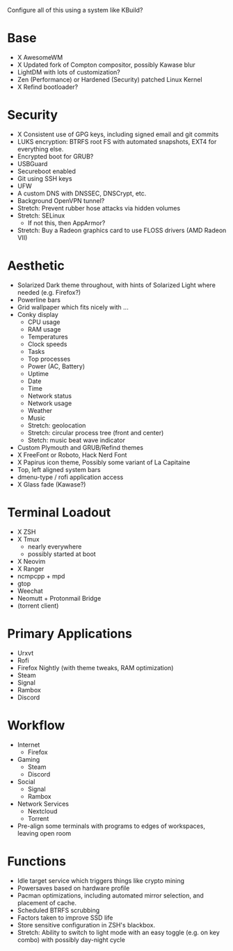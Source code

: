 Configure all of this using a system like KBuild?

# Base
 - X AwesomeWM
 - X Updated fork of Compton compositor, possibly Kawase blur
 - LightDM with lots of customization?
 - Zen (Performance) or Hardened (Security) patched Linux Kernel
 - X Refind bootloader?

# Security
 - X Consistent use of GPG keys, including signed email and git commits
 - LUKS encryption: BTRFS root FS with automated snapshots, EXT4 for everything else.
 - Encrypted boot for GRUB?
 - USBGuard
 - Secureboot enabled
 - Git using SSH keys
 - UFW
 - A custom DNS with DNSSEC, DNSCrypt, etc.
 - Background OpenVPN tunnel?
 - Stretch: Prevent rubber hose attacks via hidden volumes
 - Stretch: SELinux
    - If not this, then AppArmor?
 - Stretch: Buy a Radeon graphics card to use FLOSS drivers (AMD Radeon VII)

# Aesthetic
 - Solarized Dark theme throughout, with hints of Solarized Light where needed (e.g. Firefox?)
 - Powerline bars
 - Grid wallpaper which fits nicely with ...
 - Conky display
     - CPU usage
     - RAM usage
     - Temperatures
     - Clock speeds
     - Tasks
     - Top processes
     - Power (AC, Battery)
     - Uptime
     - Date
     - Time
     - Network status
     - Network usage
     - Weather
     - Music
     - Stretch: geolocation
     - Stretch: circular process tree (front and center)
     - Stetch: music beat wave indicator
 - Custom Plymouth and GRUB/Refind themes
 - X FreeFont or Roboto, Hack Nerd Font
 - X Papirus icon theme, Possibly some variant of La Capitaine
 - Top, left aligned system bars
 - dmenu-type / rofi application access
 - X Glass fade (Kawase?)

# Terminal Loadout
 - X ZSH
 - X Tmux
     - nearly everywhere
     - possibly started at boot
 - X Neovim
 - X Ranger
 - ncmpcpp + mpd
 - gtop
 - Weechat
 - Neomutt + Protonmail Bridge
 - (torrent client)

# Primary Applications
 - Urxvt
 - Rofi
 - Firefox Nightly (with theme tweaks, RAM optimization)
 - Steam
 - Signal
 - Rambox
 - Discord

# Workflow
 - Internet
     - Firefox
 - Gaming
     - Steam
     - Discord
 - Social
     - Signal
     - Rambox
 - Network Services
     - Nextcloud
     - Torrent
 - Pre-align some terminals with programs to edges of workspaces, leaving open room

# Functions
 - Idle target service which triggers things like crypto mining
 - Powersaves based on hardware profile
 - Pacman optimizations, including automated mirror selection, and placement of cache.
 - Scheduled BTRFS scrubbing
 - Factors taken to improve SSD life
 - Store sensitive configuration in ZSH's blackbox.
 - Stretch: Ability to switch to light mode with an easy toggle (e.g. on key combo) with possibly day-night cycle
